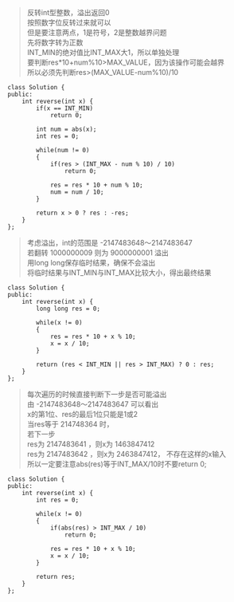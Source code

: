 >反转int型整数，溢出返回0  
按照数字位反转过来就可以   
但是要注意两点，1是符号，2是整数越界问题   
先将数字转为正数   
INT_MIN的绝对值比INT_MAX大1，所以单独处理   
要判断res*10+num%10>MAX_VALUE，因为该操作可能会越界   
所以必须先判断res>(MAX_VALUE-num%10)/10 

```
class Solution {
public:
    int reverse(int x) {
        if(x == INT_MIN)
            return 0;

        int num = abs(x);
        int res = 0;

        while(num != 0)
        {
            if(res > (INT_MAX - num % 10) / 10)
                return 0;

            res = res * 10 + num % 10;
            num = num / 10;
        }

        return x > 0 ? res : -res;
    }
};
```

>考虑溢出，int的范围是 -2147483648～2147483647   
若翻转 1000000009 则为 9000000001 溢出   
用long long保存临时结果，确保不会溢出   
将临时结果与INT_MIN与INT_MAX比较大小，得出最终结果 

```
class Solution {
public:
    int reverse(int x) {
        long long res = 0;

        while(x != 0)
        {
            res = res * 10 + x % 10;
            x = x / 10;
        }

        return (res < INT_MIN || res > INT_MAX) ? 0 : res; 
    }
};
```


>每次遍历的时候直接判断下一步是否可能溢出   
由 -2147483648～2147483647 可以看出   
x的第1位、res的最后1位只能是1或2   
当res等于 214748364 时，   
若下一步   
res为 2147483641 ，则x为 1463847412   
res为 2147483642 ，则x为 2463847412， 不存在这样的x输入   
所以一定要注意abs(res)等于INT_MAX/10时不要return 0;
```
class Solution {
public:
    int reverse(int x) {
        int res = 0;

        while(x != 0)
        {
            if(abs(res) > INT_MAX / 10)
                return 0;

            res = res * 10 + x % 10;
            x = x / 10;
        }

        return res;
    }
};
```
